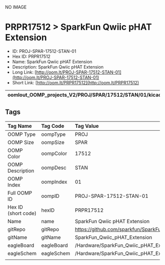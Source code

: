 


  
NO IMAGE  
# PRPR17512 > SparkFun Qwiic pHAT Extension

- ID: PROJ-SPAR-17512-STAN-01
- Hex ID: PRPR17512
- Name: SparkFun Qwiic pHAT Extension
- Description: SparkFun Qwiic pHAT Extension
- Long Link: [http://oom.lt/PROJ-SPAR-17512-STAN-01](http://oom.lt/PROJ-SPAR-17512-STAN-01)
- Short Link: [http://oom.lt/PRPR17512](http://oom.lt/PRPR17512)
  

|oomlout_OOMP_projects_V2/PROJ/SPAR/17512/STAN/01/kicadPcb3dFront.png|oomlout_OOMP_projects_V2/PROJ/SPAR/17512/STAN/01/kicadPcb3dBack.png|oomlout_OOMP_projects_V2/PROJ/SPAR/17512/STAN/01/kicadPcb3d.png||
| :---: | :---: | :---: | :---: |

## Tags
  

|Tag Name|Tag Code|Tag Value|
| :--- | :--- | :--- |
|OOMP Type|oompType|PROJ|
|OOMP Size|oompSize|SPAR|
|OOMP Color|oompColor|17512|
|OOMP Description|oompDesc|STAN|
|OOMP Index|oompIndex|01|
|Full OOMP ID|oompID|PROJ-SPAR-17512-STAN-01|
|Hex ID (short code)|hexID|PRPR17512|
|Name|name|SparkFun Qwiic pHAT Extension|
|gitRepo|gitRepo|https://github.com/sparkfun/SparkFun_Qwiic_pHAT_Extension|
|gitName|gitName|SparkFun_Qwiic_pHAT_Extension|
|eagleBoard|eagleBoard|/Hardware/SparkFun_Qwiic_pHAT_Extension.brd|
|eagleSchem|eagleSchem|/Hardware/SparkFun_Qwiic_pHAT_Extension.sch|
||||
